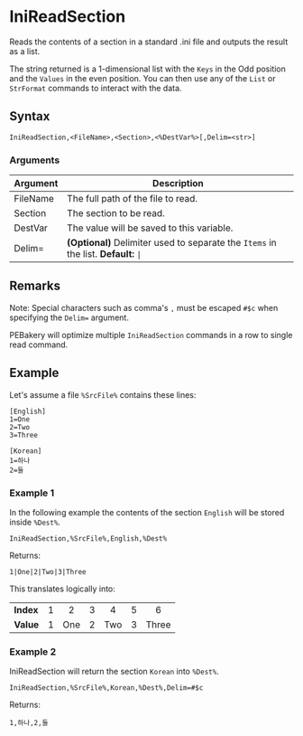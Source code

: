 # IniReadSection

Reads the contents of a section in a standard .ini file and outputs the result as a list.

The string returned is a 1-dimensional list with the `Keys` in the Odd position and the `Values` in the even position. You can then use any of the `List` or `StrFormat` commands to interact with the data.

## Syntax

```pebakery
IniReadSection,<FileName>,<Section>,<%DestVar%>[,Delim=<str>]
```

### Arguments

| Argument | Description |
| --- | --- |
| FileName | The full path of the file to read. |
| Section | The section to be read. |
| DestVar | The value will be saved to this variable. |
| Delim= | **(Optional)** Delimiter used to separate the `Items` in the list. **Default:** `\|` |

## Remarks

Note: Special characters such as comma's `,` must be escaped `#$c` when specifying the `Delim=` argument.

PEBakery will optimize multiple `IniReadSection` commands in a row to single read command.

## Example

Let's assume a file `%SrcFile%` contains these lines:

```pebakery
[English]
1=One
2=Two
3=Three

[Korean]
1=하나
2=둘
```

### Example 1

In the following example the contents of the section `English` will be stored inside `%Dest%`.

```pebakery
IniReadSection,%SrcFile%,English,%Dest%
```

Returns:

```pebakery
1|One|2|Two|3|Three
```

This translates logically into:

| | | | | | | |
| --- | :---: | :---: | :---: | :---: | :---: | :---: |
| **Index** | 1 | 2 | 3 | 4 | 5 | 6 |
| **Value** | 1 | One | 2 | Two | 3 | Three |


### Example 2

IniReadSection will return the section `Korean` into `%Dest%`.

```pebakery
IniReadSection,%SrcFile%,Korean,%Dest%,Delim=#$c
```

Returns:

```pebakery
1,하나,2,둘
```